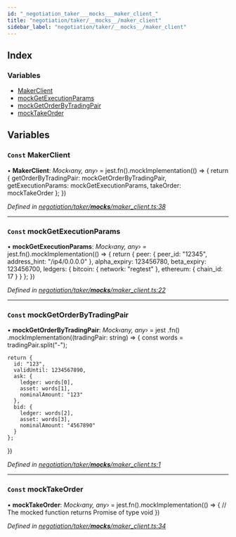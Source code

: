 ```yaml
---
id: "_negotiation_taker___mocks___maker_client_"
title: "negotiation/taker/__mocks__/maker_client"
sidebar_label: "negotiation/taker/__mocks__/maker_client"
---
```


## Index

### Variables

* [MakerClient](_negotiation_taker___mocks___maker_client_.md#const-makerclient)
* [mockGetExecutionParams](_negotiation_taker___mocks___maker_client_.md#const-mockgetexecutionparams)
* [mockGetOrderByTradingPair](_negotiation_taker___mocks___maker_client_.md#const-mockgetorderbytradingpair)
* [mockTakeOrder](_negotiation_taker___mocks___maker_client_.md#const-mocktakeorder)

## Variables

### `Const` MakerClient

• **MakerClient**: *Mock‹any, any›* = jest.fn().mockImplementation(() => {
  return {
    getOrderByTradingPair: mockGetOrderByTradingPair,
    getExecutionParams: mockGetExecutionParams,
    takeOrder: mockTakeOrder
  };
})

*Defined in [negotiation/taker/__mocks__/maker_client.ts:38](https://github.com/comit-network/comit-js-sdk/blob/d75521e/src/negotiation/taker/__mocks__/maker_client.ts#L38)*

___

### `Const` mockGetExecutionParams

• **mockGetExecutionParams**: *Mock‹any, any›* = jest.fn().mockImplementation(() => {
  return {
    peer: {
      peer_id: "12345",
      address_hint: "/ip4/0.0.0.0"
    },
    alpha_expiry: 123456780,
    beta_expiry: 123456700,
    ledgers: { bitcoin: { network: "regtest" }, ethereum: { chain_id: 17 } }
  };
})

*Defined in [negotiation/taker/__mocks__/maker_client.ts:22](https://github.com/comit-network/comit-js-sdk/blob/d75521e/src/negotiation/taker/__mocks__/maker_client.ts#L22)*

___

### `Const` mockGetOrderByTradingPair

• **mockGetOrderByTradingPair**: *Mock‹any, any›* = jest
  .fn()
  .mockImplementation((tradingPair: string) => {
    const words = tradingPair.split("-");

    return {
      id: "123",
      validUntil: 1234567890,
      ask: {
        ledger: words[0],
        asset: words[1],
        nominalAmount: "123"
      },
      bid: {
        ledger: words[2],
        asset: words[3],
        nominalAmount: "4567890"
      }
    };
  })

*Defined in [negotiation/taker/__mocks__/maker_client.ts:1](https://github.com/comit-network/comit-js-sdk/blob/d75521e/src/negotiation/taker/__mocks__/maker_client.ts#L1)*

___

### `Const` mockTakeOrder

• **mockTakeOrder**: *Mock‹any, any›* = jest.fn().mockImplementation(() => {
  // The mocked function returns Promise of type void
})

*Defined in [negotiation/taker/__mocks__/maker_client.ts:34](https://github.com/comit-network/comit-js-sdk/blob/d75521e/src/negotiation/taker/__mocks__/maker_client.ts#L34)*
